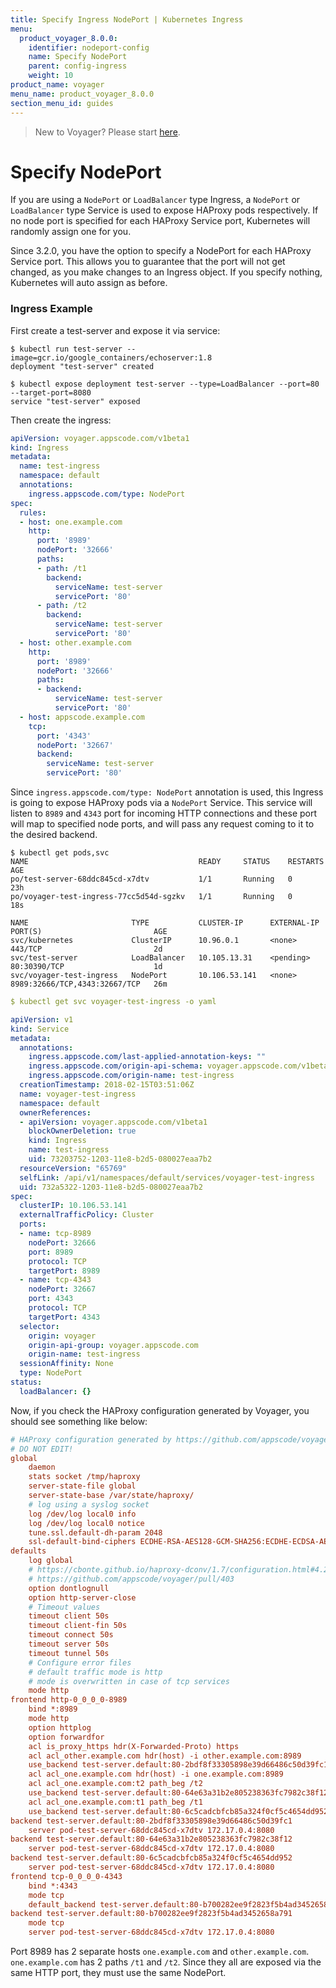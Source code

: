```yaml
---
title: Specify Ingress NodePort | Kubernetes Ingress
menu:
  product_voyager_8.0.0:
    identifier: nodeport-config
    name: Specify NodePort
    parent: config-ingress
    weight: 10
product_name: voyager
menu_name: product_voyager_8.0.0
section_menu_id: guides
---
```


> New to Voyager? Please start [here](/products/voyager/8.0.0/concepts/overview).

# Specify NodePort

If you are using a `NodePort` or `LoadBalancer` type Ingress, a `NodePort` or `LoadBalancer` type Service is used to expose HAProxy pods respectively. If no node port is specified for each HAProxy Service port, Kubernetes will randomly assign one for you.

Since 3.2.0, you have the option to specify a NodePort for each HAProxy Service port. This allows you to guarantee that the port will not get changed, as you make changes to an Ingress object. If you specify nothing, Kubernetes will auto assign as before.

### Ingress Example

First create a test-server and expose it via service:

```console
$ kubectl run test-server --image=gcr.io/google_containers/echoserver:1.8
deployment "test-server" created

$ kubectl expose deployment test-server --type=LoadBalancer --port=80 --target-port=8080
service "test-server" exposed
```

Then create the ingress:

```yaml
apiVersion: voyager.appscode.com/v1beta1
kind: Ingress
metadata:
  name: test-ingress
  namespace: default
  annotations:
    ingress.appscode.com/type: NodePort
spec:
  rules:
  - host: one.example.com
    http:
      port: '8989'
      nodePort: '32666'
      paths:
      - path: /t1
        backend:
          serviceName: test-server
          servicePort: '80'
      - path: /t2
        backend:
          serviceName: test-server
          servicePort: '80'
  - host: other.example.com
    http:
      port: '8989'
      nodePort: '32666'
      paths:
      - backend:
          serviceName: test-server
          servicePort: '80'
  - host: appscode.example.com
    tcp:
      port: '4343'
      nodePort: '32667'
      backend:
        serviceName: test-server
        servicePort: '80'
```

Since `ingress.appscode.com/type: NodePort` annotation is used, this Ingress is going to expose HAProxy pods via a `NodePort` Service. This service will listen to `8989` and `4343` port for incoming HTTP connections and these port will map to specified node ports, and will pass any request coming to it to the desired backend.

```console
$ kubectl get pods,svc
NAME                                      READY     STATUS    RESTARTS   AGE
po/test-server-68ddc845cd-x7dtv           1/1       Running   0          23h
po/voyager-test-ingress-77cc5d54d-sgzkv   1/1       Running   0          18s

NAME                       TYPE           CLUSTER-IP      EXTERNAL-IP   PORT(S)                         AGE
svc/kubernetes             ClusterIP      10.96.0.1       <none>        443/TCP                         2d
svc/test-server            LoadBalancer   10.105.13.31    <pending>     80:30390/TCP                    1d
svc/voyager-test-ingress   NodePort       10.106.53.141   <none>        8989:32666/TCP,4343:32667/TCP   26m
```

```yaml
$ kubectl get svc voyager-test-ingress -o yaml

apiVersion: v1
kind: Service
metadata:
  annotations:
    ingress.appscode.com/last-applied-annotation-keys: ""
    ingress.appscode.com/origin-api-schema: voyager.appscode.com/v1beta1
    ingress.appscode.com/origin-name: test-ingress
  creationTimestamp: 2018-02-15T03:51:06Z
  name: voyager-test-ingress
  namespace: default
  ownerReferences:
  - apiVersion: voyager.appscode.com/v1beta1
    blockOwnerDeletion: true
    kind: Ingress
    name: test-ingress
    uid: 73203752-1203-11e8-b2d5-080027eaa7b2
  resourceVersion: "65769"
  selfLink: /api/v1/namespaces/default/services/voyager-test-ingress
  uid: 732a5322-1203-11e8-b2d5-080027eaa7b2
spec:
  clusterIP: 10.106.53.141
  externalTrafficPolicy: Cluster
  ports:
  - name: tcp-8989
    nodePort: 32666
    port: 8989
    protocol: TCP
    targetPort: 8989
  - name: tcp-4343
    nodePort: 32667
    port: 4343
    protocol: TCP
    targetPort: 4343
  selector:
    origin: voyager
    origin-api-group: voyager.appscode.com
    origin-name: test-ingress
  sessionAffinity: None
  type: NodePort
status:
  loadBalancer: {}
```

Now, if you check the HAProxy configuration generated by Voyager, you should see something like below:

```ini
# HAProxy configuration generated by https://github.com/appscode/voyager
# DO NOT EDIT!
global
	daemon
	stats socket /tmp/haproxy
	server-state-file global
	server-state-base /var/state/haproxy/
	# log using a syslog socket
	log /dev/log local0 info
	log /dev/log local0 notice
	tune.ssl.default-dh-param 2048
	ssl-default-bind-ciphers ECDHE-RSA-AES128-GCM-SHA256:ECDHE-ECDSA-AES128-GCM-SHA256:ECDHE-RSA-AES256-GCM-SHA384:ECDHE-ECDSA-AES256-GCM-SHA384:DHE-RSA-AES128-GCM-SHA256:DHE-DSS-AES128-GCM-SHA256:kEDH+AESGCM:ECDHE-RSA-AES128-SHA256:ECDHE-ECDSA-AES128-SHA256:ECDHE-RSA-AES128-SHA:ECDHE-ECDSA-AES128-SHA:ECDHE-RSA-AES256-SHA384:ECDHE-ECDSA-AES256-SHA384:ECDHE-RSA-AES256-SHA:ECDHE-ECDSA-AES256-SHA:DHE-RSA-AES128-SHA256:DHE-RSA-AES128-SHA:DHE-DSS-AES128-SHA256:DHE-RSA-AES256-SHA256:DHE-DSS-AES256-SHA:DHE-RSA-AES256-SHA:!aNULL:!eNULL:!EXPORT:!DES:!RC4:!3DES:!MD5:!PSK
defaults
	log global
	# https://cbonte.github.io/haproxy-dconv/1.7/configuration.html#4.2-option%20abortonclose
	# https://github.com/appscode/voyager/pull/403
	option dontlognull
	option http-server-close
	# Timeout values
	timeout client 50s
	timeout client-fin 50s
	timeout connect 50s
	timeout server 50s
	timeout tunnel 50s
	# Configure error files
	# default traffic mode is http
	# mode is overwritten in case of tcp services
	mode http
frontend http-0_0_0_0-8989
	bind *:8989
	mode http
	option httplog
	option forwardfor
	acl is_proxy_https hdr(X-Forwarded-Proto) https
	acl acl_other.example.com hdr(host) -i other.example.com:8989
	use_backend test-server.default:80-2bdf8f33305898e39d66486c50d39fc1 if acl_other.example.com
	acl acl_one.example.com hdr(host) -i one.example.com:8989
	acl acl_one.example.com:t2 path_beg /t2
	use_backend test-server.default:80-64e63a31b2e805238363fc7982c38f12 if acl_one.example.com acl_one.example.com:t2
	acl acl_one.example.com:t1 path_beg /t1
	use_backend test-server.default:80-6c5cadcbfcb85a324f0cf5c4654dd952 if acl_one.example.com acl_one.example.com:t1
backend test-server.default:80-2bdf8f33305898e39d66486c50d39fc1
	server pod-test-server-68ddc845cd-x7dtv 172.17.0.4:8080
backend test-server.default:80-64e63a31b2e805238363fc7982c38f12
	server pod-test-server-68ddc845cd-x7dtv 172.17.0.4:8080
backend test-server.default:80-6c5cadcbfcb85a324f0cf5c4654dd952
	server pod-test-server-68ddc845cd-x7dtv 172.17.0.4:8080
frontend tcp-0_0_0_0-4343
	bind *:4343
	mode tcp
	default_backend test-server.default:80-b700282ee9f2823f5b4ad3452658a791
backend test-server.default:80-b700282ee9f2823f5b4ad3452658a791
	mode tcp
	server pod-test-server-68ddc845cd-x7dtv 172.17.0.4:8080
```

Port 8989 has 2 separate hosts `one.example.com` and `other.example.com`. `one.example.com` has 2 paths `/t1` and `/t2`. Since they all are exposed via the same HTTP port, they must use the same NodePort.
